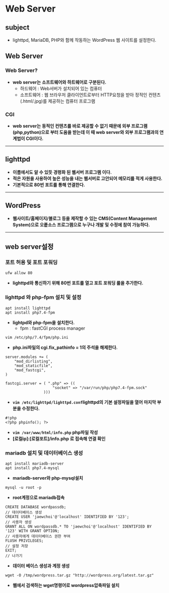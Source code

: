 # Web Server
## subject
+ lighttpd, MariaDB, PHP와 함께 작동하는 WordPress 웹 사이트를 설정한다.
## Web Server
### Web Server?
+ **web server는 소프트웨어와 하트웨어로 구분된다.**
    + 하드웨어 : Web서버가 설치되어 있는 컴퓨터
    + 소프트웨어 : 웹 브라우저 클라이언트로부터 HTTP요청을 받아 정적인 컨텐츠(.html/.jpg)를 제공하는 컴퓨터 프로그램

### CGI
+ **web server는 동적인 컨텐츠를 바로 제공할 수 없기 때문에 외부 프로그램(php,python)으로 부터 도움을 받는데 이 때 web server와 외부 프로그램과의 연계법이 CGI이다.**
****
## lighttpd
+ **이름에서도 알 수 있듯 경령화 된 웹서버 프로그램 이다.**
+ **적은 자원을 사용하여 높은 성능을 내는 웹서버로 고안되어 메모리를 적게 사용한다.**
+ **기본적으로 80번 포트를 통해 연결한다.**
****
## WordPress
+ **웹사이트/홈페이지/블로그 등을 제작할 수 있는 CMS(Content Management System)으로 오픝소스 프로그램으로 누구나 개발 및 수정에 참여 가능하다.**
****
## web server설정
### 포트 허용 및 포트 포워딩
```
ufw allow 80
```
+ **lighttpd와 통신하기 위해 80번 포트를 열고 포트 포워딩 룰을 추가한다.**

### lighttpd 와 php-fpm 설치 및 설정
```
apt install lighttpd
apt install php7.4-fpm
```
+ **lightpd와 php-fpm을 설치한다.**
    + fpm : fastCGI process manager
```
vim /etc/php/7.4/fpm/php.ini
```
+ **php.ini파일의 cgi.fix_pathinfo = 1의 주석을 해제한다.**
```
server.modules += (
	"mod_dirlisting",
	"mod_staticfile",
	"mod_fastcgi",
)

fastcgi.server = ( ".php" => (( 
					 "socket" => "/var/run/php/php7.4-fpm.sock" 
				 )))
```
+ **`vim /etc/lighttpd/lighttpd.conf`lighttpd의 기본 설정파일을 열어 마지막 부분을 수정한다.**
```
#!php
<?php phpinfo(); ?>
```
+ **`vim /var/www/html/info.php` php파일 작성**
+ **\[로컬ip\]:\[로컬포트\]/info.php 로 접속해 연결 확인**

### mariadb 설치 및 데이터베이스 생성
```
apt install mariadb-server
apt install php7.4-mysql
```
+ **mariadb-server와 php-mysql설치**
```
mysql -u root -p
```
+ **root계정으로 mariadb접속**
```
CREATE DATABASE wordpassdb;
// 데이터베이스 생성
CREATE USER 'jaewchoi'@'localhost' IDENTIFIED BY '123';
// 사용자 생성
GRANT ALL ON wordpassdb.* TO 'jaewchoi'@'localhost' IDENTIFIED BY '123' WITH GRANT OPTION;
// 사용자에게 데이터베이스 권한 부여
FLUSH PRIVILEGES;
// 설정 저장
EXIT;
// 나가기
```
+ **데이터 베이스 생성과 계정 생성**
```
wget -O /tmp/wordpress.tar.gz "http://wordpress.org/latest.tar.gz"
```
+ **웹에서 검색하는 wget명령어로 wordpress압축파일 설치**